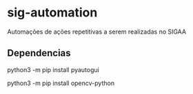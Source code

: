 # sig-automation

Automações de ações repetitivas a serem realizadas no SIGAA



## Dependencias

python3 -m pip install pyautogui

python3 -m pip install opencv-python
